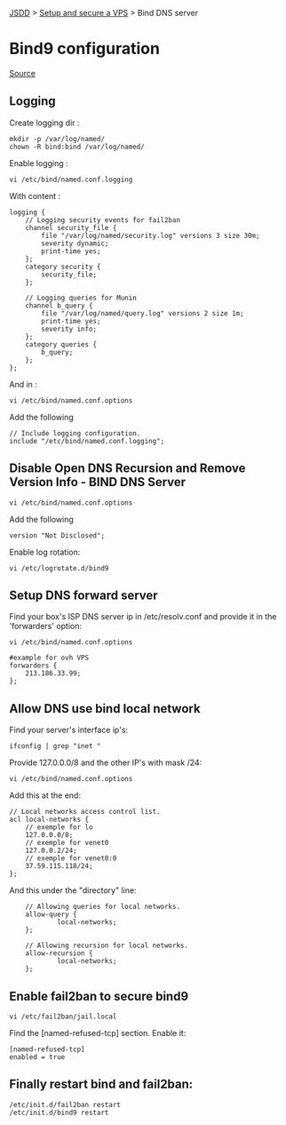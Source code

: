 [JSDD](../README.md) &gt; [Setup and secure a VPS](server-security.md) &gt; Bind DNS server

# Bind9 configuration
[Source](http://howto.biapy.com/fr/debian-gnu-linux/serveurs/autres/configurer-un-serveur-dns-bind-sur-debian)

## Logging

Create logging dir :
```
mkdir -p /var/log/named/
chown -R bind:bind /var/log/named/
```

Enable logging :

```
vi /etc/bind/named.conf.logging
```

With content :

```content
logging {
    // Logging security events for fail2ban
    channel security_file {
        file "/var/log/named/security.log" versions 3 size 30m;
        severity dynamic;
        print-time yes;
    };
    category security {
        security_file;
    };

    // Logging queries for Munin
    channel b_query {
        file "/var/log/named/query.log" versions 2 size 1m;
        print-time yes;
        severity info;
    };
    category queries {
        b_query;
    };
};
```

And in :

```
vi /etc/bind/named.conf.options
```

Add the following

```content
// Include logging configuration.
include "/etc/bind/named.conf.logging";
```

## Disable Open DNS Recursion and Remove Version Info - BIND DNS Server

```
vi /etc/bind/named.conf.options
```

Add the following

```content
version "Not Disclosed";
```

Enable log rotation:

```
vi /etc/logrotate.d/bind9
```

## Setup DNS forward server

Find your box's ISP DNS server ip in /etc/resolv.conf and provide it in the 'forwarders' option:

```
vi /etc/bind/named.conf.options
```

```content
#example for ovh VPS
forwarders {
    213.186.33.99;
};
```

## Allow DNS use bind local network

Find your server's interface ip's:

```
ifconfig | grep "inet "
```

Provide 127.0.0.0/8 and the other IP's with mask /24:

```
vi /etc/bind/named.conf.options
```

Add this at the end:

```content
// Local networks access control list.
acl local-networks {
    // exemple for lo
    127.0.0.0/8;
    // exemple for venet0
    127.0.0.2/24;
    // exemple for venet0:0
    37.59.115.118/24;
};
```

And this under the "directory" line:
```content
    // Allowing queries for local networks.
    allow-query {
            local-networks;
    };

    // Allowing recursion for local networks.
    allow-recursion {
            local-networks;
    };
```


## Enable fail2ban to secure bind9

```
vi /etc/fail2ban/jail.local
```

Find the [named-refused-tcp] section. Enable it:

```content
[named-refused-tcp]
enabled = true
```

## Finally restart bind and fail2ban:

```
/etc/init.d/fail2ban restart
/etc/init.d/bind9 restart
```
